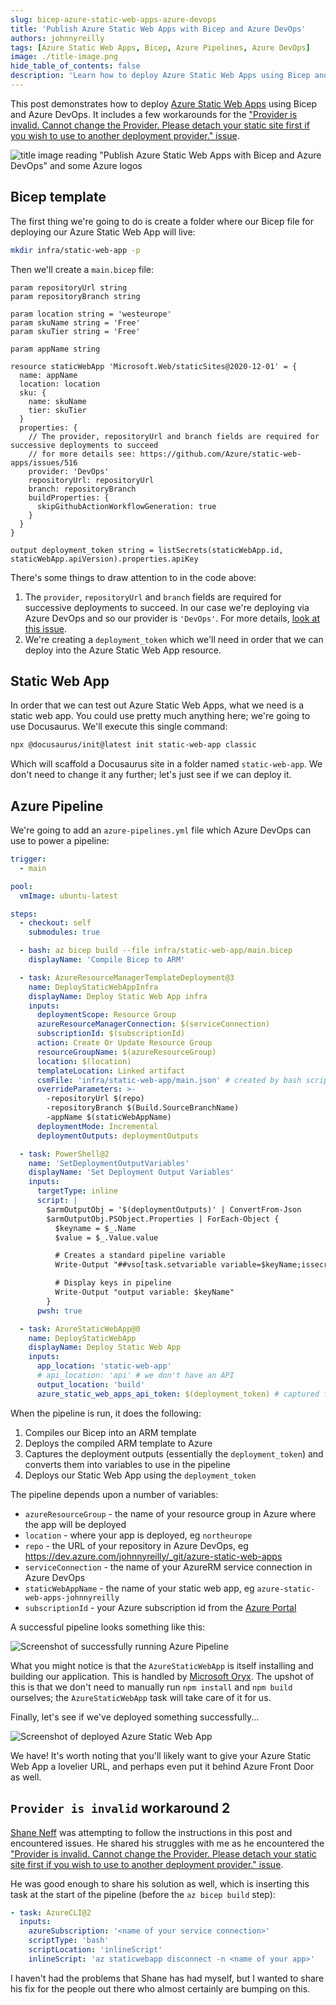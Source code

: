 ```yaml
---
slug: bicep-azure-static-web-apps-azure-devops
title: 'Publish Azure Static Web Apps with Bicep and Azure DevOps'
authors: johnnyreilly
tags: [Azure Static Web Apps, Bicep, Azure Pipelines, Azure DevOps]
image: ./title-image.png
hide_table_of_contents: false
description: 'Learn how to deploy Azure Static Web Apps using Bicep and Azure DevOps, including workarounds for common deployment issues.'
---
```


This post demonstrates how to deploy [Azure Static Web Apps](https://docs.microsoft.com/en-us/azure/static-web-apps/overview) using Bicep and Azure DevOps. It includes a few workarounds for the ["Provider is invalid. Cannot change the Provider. Please detach your static site first if you wish to use to another deployment provider." issue](https://github.com/Azure/static-web-apps/issues/516).

![title image reading "Publish Azure Static Web Apps with Bicep and Azure DevOps" and some Azure logos](title-image.png)

<!--truncate-->

## Bicep template

The first thing we're going to do is create a folder where our Bicep file for deploying our Azure Static Web App will live:

```bash
mkdir infra/static-web-app -p
```

Then we'll create a `main.bicep` file:

```bicep
param repositoryUrl string
param repositoryBranch string

param location string = 'westeurope'
param skuName string = 'Free'
param skuTier string = 'Free'

param appName string

resource staticWebApp 'Microsoft.Web/staticSites@2020-12-01' = {
  name: appName
  location: location
  sku: {
    name: skuName
    tier: skuTier
  }
  properties: {
    // The provider, repositoryUrl and branch fields are required for successive deployments to succeed
    // for more details see: https://github.com/Azure/static-web-apps/issues/516
    provider: 'DevOps'
    repositoryUrl: repositoryUrl
    branch: repositoryBranch
    buildProperties: {
      skipGithubActionWorkflowGeneration: true
    }
  }
}

output deployment_token string = listSecrets(staticWebApp.id, staticWebApp.apiVersion).properties.apiKey
```

There's some things to draw attention to in the code above:

1. The `provider`, `repositoryUrl` and `branch` fields are required for successive deployments to succeed. In our case we're deploying via Azure DevOps and so our provider is `'DevOps'`. For more details, [look at this issue](https://github.com/Azure/static-web-apps/issues/516).
2. We're creating a `deployment_token` which we'll need in order that we can deploy into the Azure Static Web App resource.

## Static Web App

In order that we can test out Azure Static Web Apps, what we need is a static web app. You could use pretty much anything here; we're going to use Docusaurus. We'll execute this single command:

```bash
npx @docusaurus/init@latest init static-web-app classic
```

Which will scaffold a Docusaurus site in a folder named `static-web-app`. We don't need to change it any further; let's just see if we can deploy it.

## Azure Pipeline

We're going to add an `azure-pipelines.yml` file which Azure DevOps can use to power a pipeline:

```yml
trigger:
  - main

pool:
  vmImage: ubuntu-latest

steps:
  - checkout: self
    submodules: true

  - bash: az bicep build --file infra/static-web-app/main.bicep
    displayName: 'Compile Bicep to ARM'

  - task: AzureResourceManagerTemplateDeployment@3
    name: DeployStaticWebAppInfra
    displayName: Deploy Static Web App infra
    inputs:
      deploymentScope: Resource Group
      azureResourceManagerConnection: $(serviceConnection)
      subscriptionId: $(subscriptionId)
      action: Create Or Update Resource Group
      resourceGroupName: $(azureResourceGroup)
      location: $(location)
      templateLocation: Linked artifact
      csmFile: 'infra/static-web-app/main.json' # created by bash script
      overrideParameters: >-
        -repositoryUrl $(repo)
        -repositoryBranch $(Build.SourceBranchName)
        -appName $(staticWebAppName)
      deploymentMode: Incremental
      deploymentOutputs: deploymentOutputs

  - task: PowerShell@2
    name: 'SetDeploymentOutputVariables'
    displayName: 'Set Deployment Output Variables'
    inputs:
      targetType: inline
      script: |
        $armOutputObj = '$(deploymentOutputs)' | ConvertFrom-Json
        $armOutputObj.PSObject.Properties | ForEach-Object {
          $keyname = $_.Name
          $value = $_.Value.value

          # Creates a standard pipeline variable
          Write-Output "##vso[task.setvariable variable=$keyName;issecret=true]$value"

          # Display keys in pipeline
          Write-Output "output variable: $keyName"
        }
      pwsh: true

  - task: AzureStaticWebApp@0
    name: DeployStaticWebApp
    displayName: Deploy Static Web App
    inputs:
      app_location: 'static-web-app'
      # api_location: 'api' # we don't have an API
      output_location: 'build'
      azure_static_web_apps_api_token: $(deployment_token) # captured from deploymentOutputs
```

When the pipeline is run, it does the following:

1. Compiles our Bicep into an ARM template
2. Deploys the compiled ARM template to Azure
3. Captures the deployment outputs (essentially the `deployment_token`) and converts them into variables to use in the pipeline
4. Deploys our Static Web App using the `deployment_token`

The pipeline depends upon a number of variables:

- `azureResourceGroup` - the name of your resource group in Azure where the app will be deployed
- `location` - where your app is deployed, eg `northeurope`
- `repo` - the URL of your repository in Azure DevOps, eg https://dev.azure.com/johnnyreilly/_git/azure-static-web-apps
- `serviceConnection` - the name of your AzureRM service connection in Azure DevOps
- `staticWebAppName` - the name of your static web app, eg `azure-static-web-apps-johnnyreilly`
- `subscriptionId` - your Azure subscription id from the [Azure Portal](https://portal.azure.com)

A successful pipeline looks something like this:

![Screenshot of successfully running Azure Pipeline](successful-azure-pipelines-run-screenshot.png)

What you might notice is that the `AzureStaticWebApp` is itself installing and building our application. This is handled by [Microsoft Oryx](https://github.com/Microsoft/Oryx). The upshot of this is that we don't need to manually run `npm install` and `npm build` ourselves; the `AzureStaticWebApp` task will take care of it for us.

Finally, let's see if we've deployed something successfully...

![Screenshot of deployed Azure Static Web App](deployed-azure-static-web-app-screenshot.png)

We have! It's worth noting that you'll likely want to give your Azure Static Web App a lovelier URL, and perhaps even put it behind Azure Front Door as well.

## `Provider is invalid` workaround 2

[Shane Neff](https://www.linkedin.com/in/shaneneff/) was attempting to follow the instructions in this post and encountered issues. He shared his struggles with me as he encountered the ["Provider is invalid. Cannot change the Provider. Please detach your static site first if you wish to use to another deployment provider." issue](https://github.com/Azure/static-web-apps/issues/516).

He was good enough to share his solution as well, which is inserting this task at the start of the pipeline (before the `az bicep build` step):

```yml
- task: AzureCLI@2
  inputs:
    azureSubscription: '<name of your service connection>'
    scriptType: 'bash'
    scriptLocation: 'inlineScript'
    inlineScript: 'az staticwebapp disconnect -n <name of your app>'
```

I haven't had the problems that Shane has had myself, but I wanted to share his fix for the people out there who almost certainly are bumping on this.
